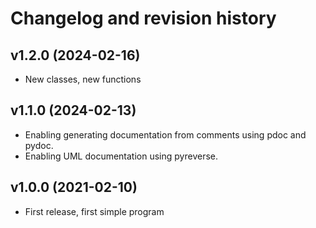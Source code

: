 Changelog and revision history
========================



v1.2.0 (2024-02-16)
------------------------

* New classes, new functions



v1.1.0 (2024-02-13)
------------------------

* Enabling generating documentation from comments using pdoc and pydoc.
* Enabling UML documentation using pyreverse.



v1.0.0 (2021-02-10)
------------------------

* First release, first simple program